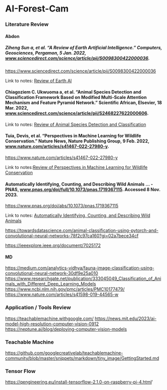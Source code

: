 # AI-Forest-Cam

### Literature Review

#### Abdon

##### Ziheng Sun a, et al. “A Review of Earth Artificial Intelligence.” Computers, Geosciences, Pergamon, 5 Jan. 2022, www.sciencedirect.com/science/article/pii/S0098300422000036. 
https://www.sciencedirect.com/science/article/pii/S0098300422000036

Link to notes: [Review of Earth AI](https://github.com/ereedsanchez/AI-Forest-Cam/blob/AbdonV_Research/Abdon_Notes/A%20Review%20of%20Earth%20AI)


#### Chiagoziem C. Ukwuoma a, et al. “Animal Species Detection and Classification Framework Based on Modified Multi-Scale Attention Mechanism and Feature Pyramid Network.” Scientific African, Elsevier, 18 Mar. 2022, www.sciencedirect.com/science/article/pii/S2468227622000606. 

Link to notes: [Review of Animal Species Detection and Classification](https://github.com/ereedsanchez/AI-Forest-Cam/blob/54880dd1059a604bb829a52f82d43e680e29ed37/Abdon_notes/Animal%20species%20detection%20and%20classification%20framework)


#### Tuia, Devis, et al. “Perspectives in Machine Learning for Wildlife Conservation.” Nature News, Nature Publishing Group, 9 Feb. 2022, www.nature.com/articles/s41467-022-27980-y. 
https://www.nature.com/articles/s41467-022-27980-y

Link to notes:[Review of Perspectives in Machine Learning for Wildlife Conservation](https://github.com/ereedsanchez/AI-Forest-Cam/blob/0fd76e19a856e23591e833c18bc1fd3b98fc07df/Abdon_notes/Perspectives%20in%20Machine%20Learning%20for%20Wildlife%20Conservation)



#### Automatically Identifying, Counting, and Describing Wild Animals ... - PNAS, www.pnas.org/doi/full/10.1073/pnas.1719367115. Accessed 8 Nov. 2023. 
https://www.pnas.org/doi/abs/10.1073/pnas.1719367115

Link to notes: [Automatically Identifying, Counting, and Describing Wild Animals](https://github.com/ereedsanchez/AI-Forest-Cam/blob/da06c0bd0b02d6c5d9ab5b7ab8f270d5debc82ba/Abdon_notes/Automatically%20identifying%2C%20counting%2C%20and%20describing%20wild%20animals%20in%20camera-trap%20images%20with%20deep%20learning)

https://towardsdatascience.com/animal-classification-using-pytorch-and-convolutional-neural-networks-78f2c97ca160?gi=02a7bece34cf

https://ieeexplore.ieee.org/document/7025172

#### MD
https://medium.com/analytics-vidhya/fauna-image-classification-using-convolutional-neural-network-30df9e25a010
https://www.researchgate.net/publication/333045049_Classification_of_Animals_with_Different_Deep_Learning_Models
https://www.ncbi.nlm.nih.gov/pmc/articles/PMC10177479/
https://www.nature.com/articles/s41598-019-44565-w


### Application / Tools Review
https://teachablemachine.withgoogle.com/
https://news.mit.edu/2023/ai-model-high-resolution-computer-vision-0912
https://neptune.ai/blog/deploying-computer-vision-models

### Teachable Machine
https://github.com/googlecreativelab/teachablemachine-community/blob/master/snippets/markdown/tiny_image/GettingStarted.md

### Tensor Flow
https://qengineering.eu/install-tensorflow-2.1.0-on-raspberry-pi-4.html'


